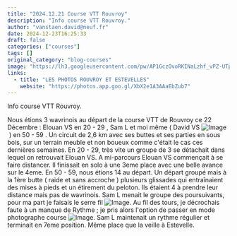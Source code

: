 ```yaml
---
title: "2024.12.21 Course VTT Rouvroy"
description: "Info course VTT Rouvroy."
author: "vanstaen.david@neuf.fr"
date: 2024-12-23T16:25:33
draft: false
categories: ["courses"]
tags: []
original_category: "blog-courses"
image: "https://lh3.googleusercontent.com/pw/AP1GczOvoRKINaLzhf_vPZ-UTpGrOzB9JFh-fpz4g31BMmlQozTaeRKfOyBIJTMuA85KHJOkvqPOMiBPEFacYRPh10ejixLhawZ-5DByYCy-Ot3OHpvgFD4Umjo71xF_7dqDqsla-6OJ2M4ZyN75PKV9soQbBg=w744-h945-s-no-gm?authuser=0"
links:
  - title: "LES PHOTOS ROUVROY ET ESTEVELLES"
    website: "https://photos.app.goo.gl/XbX2e1A3AAaEbZub7"
---
```


Info course VTT Rouvroy.

<!--more-->

Nous étions 3 wavrinois au départ de la course VTT de Rouvroy ce 22 Décembre : Elouan VS en 20 - 29 , Sam L et moi même ( David VS&nbsp;![Image](https://fonts.gstatic.com/s/e/notoemoji/15.1/1f601/32.png)&nbsp;) en 50 - 59 .
Un circuit de 2,6 km avec ses buttes et ses parties en sous bois, sur un terrain meuble et non boueux comme c'était le cas ces dernières semaines.
En 20 - 29, très vite un groupe de 3 se détachait dans lequel on retrouvait Elouan VS. A mi-parcours Elouan VS commençait à se faire distancer. Il finissait en solo à une 3eme place avec une belle avance sur le 4eme.
En 50 - 59, nous étions 14 au départ. Un départ groupé mais à la 1ère butte ( raide et sans accroche ) plusieurs glissades qui entraînaient des mises à pieds et un étirement du peloton. Ils
étaient 4 à prendre leur distance mais pas de wavrinois. Sam L menait le groupe des poursuivants, pour ma part je faisais le serre fil&nbsp;![Image](https://fonts.gstatic.com/s/e/notoemoji/15.1/1f609/32.png). Au fil des tours, je décrochais faute à un manque de Rythme ; je pris alors l'option de passer en mode photographe course&nbsp;![Image](https://fonts.gstatic.com/s/e/notoemoji/15.1/1f601/32.png). Sam L maintenait un rythme régulier et terminait en 7eme position. Même place que la veille à Estevelle.
&nbsp;
&nbsp;